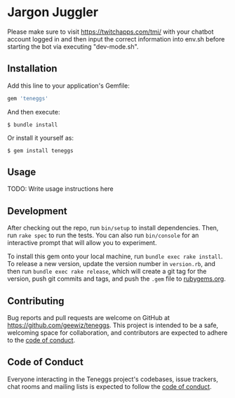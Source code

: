 # Jargon Juggler

Please make sure to visit https://twitchapps.com/tmi/ with your chatbot account
logged in and then input the correct information into env.sh before starting the
bot via executing "dev-mode.sh".

## Installation

Add this line to your application's Gemfile:

```ruby
gem 'teneggs'
```

And then execute:

    $ bundle install

Or install it yourself as:

    $ gem install teneggs

## Usage

TODO: Write usage instructions here

## Development

After checking out the repo, run `bin/setup` to install dependencies. Then, run `rake spec` to run the tests. You can also run `bin/console` for an interactive prompt that will allow you to experiment.

To install this gem onto your local machine, run `bundle exec rake install`. To release a new version, update the version number in `version.rb`, and then run `bundle exec rake release`, which will create a git tag for the version, push git commits and tags, and push the `.gem` file to [rubygems.org](https://rubygems.org).

## Contributing

Bug reports and pull requests are welcome on GitHub at https://github.com/geewiz/teneggs. This project is intended to be a safe, welcoming space for collaboration, and contributors are expected to adhere to the [code of conduct](https://github.com/geewiz/teneggs/blob/master/CODE_OF_CONDUCT.md).


## Code of Conduct

Everyone interacting in the Teneggs project's codebases, issue trackers, chat rooms and mailing lists is expected to follow the [code of conduct](https://github.com/geewiz/teneggs/blob/master/CODE_OF_CONDUCT.md).
